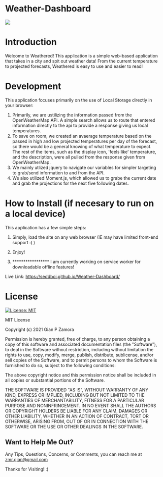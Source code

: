 # Weather-Dashboard

![](https://github.com/seddboi/Fitness-Tracker/blob/main/public/gif/Fitness%20Tracker.gif)

# Introduction
Welcome to Weathered!
This application is a simple web-based application that takes in a city and spit out weather data! From the current temperature to projected forecasts, Weathered is easy to use and easier to read! 

# Development

This application focuses primarily on the use of Local Storage directly in your browser:
1. Primarily, we are ustilizing the information passed from the OpenWeatherMap API. A simple search allows us to route that entered information directly to the api to provide a response giving us local temperatures. 
2. To save on room, we created an avaerage temperature based on the passed in high and low projected temperatures per day of the forecast, so there would be a general knowing of what temperature to expect. The rest of the items, such as the display icon, 'feels like' temperature, and the description, were all pulled from the response given from OpenWeatherMap.
3. We mainly utlized jquery to navigate our variables for simpler targeting to grab/send information to and from the API. 
4. We also utilized Moment.js, which allowed us to grabe the current date and  grab the projections for the next five following dates.

# How to Install (if necesary to run on a local device)

This application has a few simple steps:
1. Simply, load the site on any web browser (IE may have limited front-end support :( )
2. Enjoy!

3. ***************** I am currently working on service worker for downloadable offline features!

Live Link: https://seddboi.github.io/Weather-Dashboard/

# License
[![License: MIT](https://img.shields.io/badge/License-MIT-yellow.svg)](https://opensource.org/licenses/MIT)

MIT License

Copyright (c) 2021 Gian P Zamora

Permission is hereby granted, free of charge, to any person obtaining a copy
of this software and associated documentation files (the "Software"), to deal
in the Software without restriction, including without limitation the rights
to use, copy, modify, merge, publish, distribute, sublicense, and/or sell
copies of the Software, and to permit persons to whom the Software is
furnished to do so, subject to the following conditions:

The above copyright notice and this permission notice shall be included in all
copies or substantial portions of the Software.

THE SOFTWARE IS PROVIDED "AS IS", WITHOUT WARRANTY OF ANY KIND, EXPRESS OR
IMPLIED, INCLUDING BUT NOT LIMITED TO THE WARRANTIES OF MERCHANTABILITY,
FITNESS FOR A PARTICULAR PURPOSE AND NONINFRINGEMENT. IN NO EVENT SHALL THE
AUTHORS OR COPYRIGHT HOLDERS BE LIABLE FOR ANY CLAIM, DAMAGES OR OTHER
LIABILITY, WHETHER IN AN ACTION OF CONTRACT, TORT OR OTHERWISE, ARISING FROM,
OUT OF OR IN CONNECTION WITH THE SOFTWARE OR THE USE OR OTHER DEALINGS IN THE
SOFTWARE.

## Want to Help Me Out?

Any Tips, Questions, Concerns, or Comments, you can reach me at zmr.gian@gmail.com


Thanks for Visiting! :)
